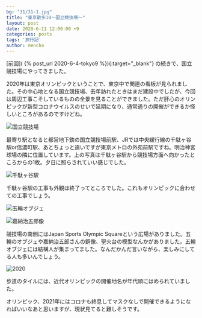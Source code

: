 ```yaml
---
bg: "31/31-1.jpg"
title: "東京散歩10～国立競技場～"
layout: post
date: 2020-6-11 12:00:00 +9
categories: posts
tags: '旅行記'
author: mencha
---
```


[前回]( {% post_url 2020-6-4-tokyo9 %}){:target="_blank"} の続きで、国立競技場にやってきました。

2020年は東京オリンピックということで、東京中で関連の看板が見られました。その中心地となる国立競技場、去年訪れたときはまだ建設中でしたが、今回は周辺工事こそしているものの全景を見ることができました。ただ肝心のオリンピックが新型コロナウイルスのせいで延期になり、通常通りの開催ができるか怪しいところがあるのですけどね。

![国立競技場](https://drive.google.com/uc?export=view&id=1nZMK44NRbPC-tPTCXYC-8bevHoXyD3Bi)

<!--more-->

最寄り駅となると都営地下鉄の国立競技場前駅、JRでは中央緩行線の千駄ヶ谷駅or信濃町駅、あとちょっと遠いですが東京メトロの外苑前駅ですね。明治神宮球場の隣に位置しています。上の写真は千駄ヶ谷駅から競技場方面へ向かったところからの1枚。夕日に照らされていい感じでした。

![千駄ヶ谷駅](https://drive.google.com/uc?export=view&id=1YHTWeKWSYkfyBJO59dBRlEWfTPRJojRu)

千駄ヶ谷駅の工事も外観は終了ってところでした。これもオリンピックに合わせての工事でしょう。

![五輪オブジェ](https://drive.google.com/uc?export=view&id=1jDc5zj4DuzSA3H72c1pSkPcbLkvYI75P)

![嘉納治五郎像](https://drive.google.com/uc?export=view&id=1Z7jjKImD8V8QgpRp2MqS5LtL5wcdSHuh)

競技場の南側にはJapan Sports Olympic Squareという広場がありました。五輪のオブジェや嘉納治五郎さんの銅像、聖火台の模型なんかがありました。五輪オブジェには結構人が集まってました。なんだかんだ言いながら、楽しみにしてる人も多いんでしょう。

![2020](https://drive.google.com/uc?export=view&id=11SpSIwY_MXY_BDS9ngG_1qsSTwrhal4i)

歩道のタイルには、近代オリンピックの開催地名が年代順にはめられていました。

オリンピック、2021年にはコロナも終息してマスクなしで開催できるようになればいいなあと思いますが、現状見てると難しそうです。